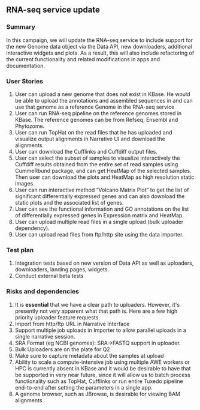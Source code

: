 ## RNA-seq service update

### Summary
In this campaign, we will update the RNA-seq service to include support for the new Genome data object via the Data API, new downloaders, additional interactive widgets and plots. As a result, this will also include refactoring of the current functionality and related modifications in apps and documentation.

### User Stories
1. User can upload a new genome that does not exist in KBase. He would be able to upload the annotations and assembled sequences in and can use that genome as a reference Genome in the RNA-seq service
2. User can run RNA-seq pipeline on the reference genomes stored in KBase. The reference genomes can be from Refseq, Ensembl and Phytozome. 
3. User can run TopHat on the read files that he has uploaded and visualize output alignments in Narrative UI and download the alignments.
4. User can download the Cufflinks and Cuffdiff output files.
5. User can select the subset of samples to visualize interactively the Cuffdiff results obtained from the entire set of read samples using CummeRbund package, and can get HeatMap of the selected samples. Then user can  download the plots and HeatMap as high resolution static images.  
6. User can run interactive method “Volcano Matrix Plot” to get the list of significant differentially expressed genes and can also download the static plots and the associated list of genes.
7. User can see the functional information and GO annotations on the list of differentially expressed genes in Expression matrix and HeatMap.
8. User can upload multiple read files in a single upload (bulk uploader dependency).
9. User can upload read files from ftp/http site using the data importer.

### Test plan
1. Integration tests based on new version of Data API as well as uploaders, downloaders, landing pages, widgets.
2. Conduct external beta tests

### Risks and dependencies
1. It is **essential** that we have a clear path to uploaders. However, it's presently not very apparent what that path is. Here are a few high priority uploader feature requests.
  1. Import from http/ftp URL in Narrative Interface
  2. Support multiple job uploads in Importer to allow parallel uploads in a single narrative session.
  3. SRA Format (eg NCBI genomes): SRA->FASTQ support in uploader. 
2. Bulk Uploaders are on the plate for Q2
  1. Make sure to capture metadata about the samples at upload
3. Ability to scale a compute-intensive job using multiple AWE workers or HPC is currently absent in KBase and it would be desirable to have that be supported in very near future, since it will allow us to batch process functionality such as TopHat, Cufflinks or run entire Tuxedo pipeline end-to-end after setting the parameters in a single app.
4. A genome browser, such as JBrowse, is desirable for viewing BAM alignments




